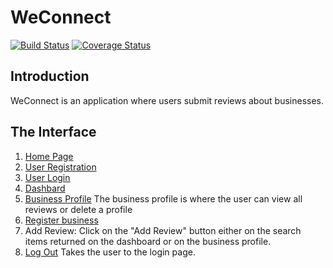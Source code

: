 # WeConnect
[![Build Status](https://travis-ci.org/daktari01/we_connect.svg?branch=master)](https://travis-ci.org/daktari01/we_connect)
[![Coverage Status](https://coveralls.io/repos/github/daktari01/we_connect/badge.svg?branch=master)](https://coveralls.io/github/daktari01/we_connect?branch=master)

## Introduction
WeConnect is an application where users submit reviews about businesses.

## The Interface
1. [Home Page](https://daktari01.github.io/we_connect/designs/UI/index.html)
2. [User Registration](https://daktari01.github.io/we_connect/designs/UI/register_user.html)
3. [User Login](https://daktari01.github.io/we_connect/designs/UI/login.html)
4. [Dashbard](https://daktari01.github.io/we_connect/designs/UI/landing_page.html)
5. [Business Profile](https://daktari01.github.io/we_connect/designs/UI/business_profile.html)
  The business profile is where the user can view all reviews or delete a profile
6. [Register business](https://daktari01.github.io/we_connect/designs/UI/register_business.html)
7. Add Review: Click on the "Add Review" button either on the search items returned on the dashboard or on the business profile.
8. [Log Out](https://daktari01.github.io/we_connect/designs/UI/login.html) Takes the user to the login page.



